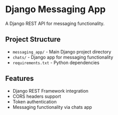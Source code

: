 # Django Messaging App

A Django REST API for messaging functionality.

## Project Structure

- `messaging_app/` - Main Django project directory
- `chats/` - Django app for messaging functionality
- `requirements.txt` - Python dependencies

## Features

- Django REST Framework integration
- CORS headers support
- Token authentication
- Messaging functionality via chats app
